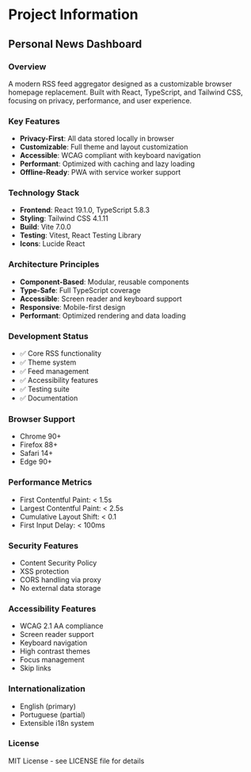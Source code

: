 # Project Information

## Personal News Dashboard

### Overview

A modern RSS feed aggregator designed as a customizable browser homepage replacement. Built with React, TypeScript, and Tailwind CSS, focusing on privacy, performance, and user experience.

### Key Features

- **Privacy-First**: All data stored locally in browser
- **Customizable**: Full theme and layout customization
- **Accessible**: WCAG compliant with keyboard navigation
- **Performant**: Optimized with caching and lazy loading
- **Offline-Ready**: PWA with service worker support

### Technology Stack

- **Frontend**: React 19.1.0, TypeScript 5.8.3
- **Styling**: Tailwind CSS 4.1.11
- **Build**: Vite 7.0.0
- **Testing**: Vitest, React Testing Library
- **Icons**: Lucide React

### Architecture Principles

- **Component-Based**: Modular, reusable components
- **Type-Safe**: Full TypeScript coverage
- **Accessible**: Screen reader and keyboard support
- **Responsive**: Mobile-first design
- **Performant**: Optimized rendering and data loading

### Development Status

- ✅ Core RSS functionality
- ✅ Theme system
- ✅ Feed management
- ✅ Accessibility features
- ✅ Testing suite
- ✅ Documentation

### Browser Support

- Chrome 90+
- Firefox 88+
- Safari 14+
- Edge 90+

### Performance Metrics

- First Contentful Paint: < 1.5s
- Largest Contentful Paint: < 2.5s
- Cumulative Layout Shift: < 0.1
- First Input Delay: < 100ms

### Security Features

- Content Security Policy
- XSS protection
- CORS handling via proxy
- No external data storage

### Accessibility Features

- WCAG 2.1 AA compliance
- Screen reader support
- Keyboard navigation
- High contrast themes
- Focus management
- Skip links

### Internationalization

- English (primary)
- Portuguese (partial)
- Extensible i18n system

### License

MIT License - see LICENSE file for details
